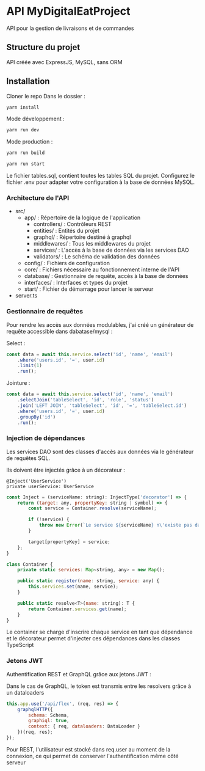 
# API MyDigitalEatProject
API pour la gestion de livraisons et de commandes


## Structure du projet
API créée avec ExpressJS, MySQL, sans ORM


## Installation

Cloner le repo
Dans le dossier :
```bash
yarn install
```

Mode développement :
```bash
yarn run dev
```

Mode production :
```bash
yarn run build
```
```bash
yarn run start
```

Le fichier tables.sql, contient toutes les tables SQL du projet.
Configurez le fichier .env pour adapter votre configuration à la base de données MySQL.

### Architecture de l'API

* src/
    * app/ : Répertoire de la logique de l'application
        * controllers/ : Contrôleurs REST
        * entities/ : Entités du projet
        * graphql/ : Répertoire destiné à graphql
        * middlewares/ : Tous les middlewares du projet
        * services/ : L'accès à la base de données via les services DAO
        * validators/ : Le schéma de validation des données
    * config/ : Fichiers de configuration
    * core/ : Fichiers nécessaire au fonctionnement interne de l'API
    * database/ : Gestionnaire de requête, accès à la base de données
    * interfaces/ : Interfaces et types du projet
    * start/ : Fichier de démarrage pour lancer le serveur
* server.ts

### Gestionnaire de requêtes

Pour rendre les accès aux données modulables, j'ai créé un générateur de requête accessible dans dabatase/mysql : 

Select :
```javascript
const data = await this.service.select('id', 'name', 'email')
    .where('users.id', '=', user.id)
    .limit(1)
    .run();
```

Jointure :
```javascript
const data = await this.service.select('id', 'name', 'email')
    .selectJoin('tableSelect', 'id', 'role', 'status')
    .join('LEFT JOIN', 'tableSelect', 'id', '=', 'tableSelect.id')
    .where('users.id', '=', user.id)
    .groupBy('id')
    .run();
```

### Injection de dépendances

Les services DAO sont des classes d'accès aux données via le générateur de requêtes SQL.

Ils doivent être injectés grâce à un décorateur :

```
@Inject('UserService')
private userService: UserService
```

```javascript
const Inject = (serviceName: string): InjectType['decorator'] => {
	return (target: any, propertyKey: string | symbol) => {
		const service = Container.resolve(serviceName);

		if (!service) {
			throw new Error(`Le service ${serviceName} n\'existe pas dans le container`);
		}

		target[propertyKey] = service;
	};
}

class Container {
	private static services: Map<string, any> = new Map();

	public static register(name: string, service: any) {
		this.services.set(name, service);
	}

	public static resolve<T>(name: string): T {
		return Container.services.get(name);
	}
}
```

Le container se charge d'inscrire chaque service en tant que dépendance et le décorateur permet d'injecter ces dépendances dans les classes TypeScript

### Jetons JWT

Authentification REST et GraphQL grâce aux jetons JWT :

Dans le cas de GraphQL, le token est transmis entre les resolvers grâce à un dataloaders
```javascript
this.app.use('/api/flex', (req, res) => {
	graphqlHTTP({
		schema: Schema,
		graphiql: true,
		context: { req, dataloaders: DataLoader }
	})(req, res);
});
```

Pour REST, l'utilisateur est stocké dans req.user au moment de la connexion, ce qui permet de conserver l'authentification même côté serveur
